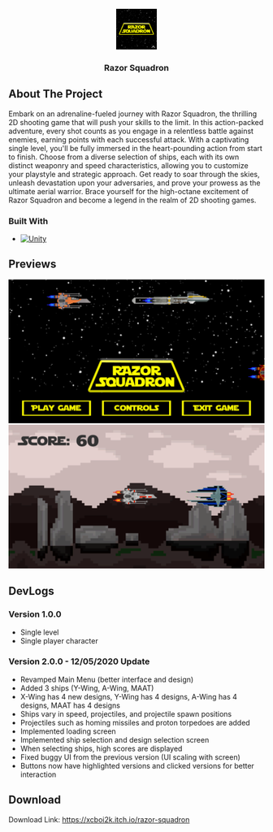 <br />
<div align="center">
  <a href="https://github.com/xcboi2k/Razor-Squadron">
    <img src="Assets/_display/logo.png" alt="Logo" width="80" height="80">
  </a>

  <h3 align="center">Razor Squadron</h3>
</div>

<!-- ABOUT THE PROJECT -->
## About The Project

Embark on an adrenaline-fueled journey with Razor Squadron, the thrilling 2D shooting game that will push your skills to the limit. In this action-packed adventure, every shot counts as you engage in a relentless battle against enemies, earning points with each successful attack. With a captivating single level, you'll be fully immersed in the heart-pounding action from start to finish. Choose from a diverse selection of ships, each with its own distinct weaponry and speed characteristics, allowing you to customize your playstyle and strategic approach. Get ready to soar through the skies, unleash devastation upon your adversaries, and prove your prowess as the ultimate aerial warrior. Brace yourself for the high-octane excitement of Razor Squadron and become a legend in the realm of 2D shooting games.

### Built With

* [![Unity][Unity-logo]][Unity-url]

[Unity-logo]: https://img.shields.io/badge/Unity-20232A?style=for-the-badge&logo=react&logoColor=61DAFB
[Unity-url]: https://unity.com/

## Previews
<a href="https://github.com/xcboi2k/Razor-Squadron">
  <img src="Assets/_display/preview1.png" alt="Preview 1">
  <img src="Assets/_display/preview2.png" alt="Preview 2">
</a>

## DevLogs

### Version 1.0.0
- Single level
- Single player character

### Version 2.0.0 - 12/05/2020 Update
- Revamped Main Menu (better interface and design)
- Added 3 ships (Y-Wing, A-Wing, MAAT)
- X-Wing has 4 new designs, Y-Wing has 4 designs, A-Wing has 4 designs, MAAT has 4 designs
- Ships vary in speed, projectiles, and projectile spawn positions
- Projectiles such as homing missiles and proton torpedoes are added
- Implemented loading screen
- Implemented ship selection and design selection screen
- When selecting ships, high scores are displayed
- Fixed buggy UI from the previous version (UI scaling with screen)
- Buttons now have highlighted versions and clicked versions for better interaction

## Download

Download Link: https://xcboi2k.itch.io/razor-squadron
